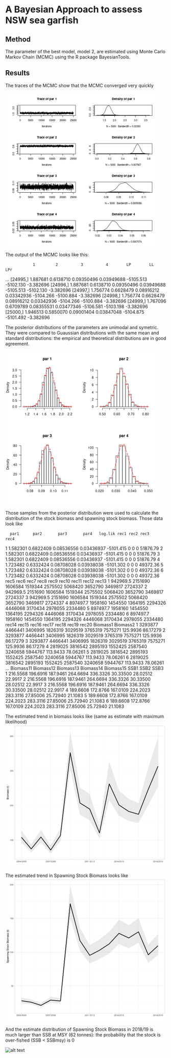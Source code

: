 # A Bayesian Approach to assess NSW sea garfish

## Method

The parameter of the best model, model 2, are estimated using Monte Carlo Markov Chain (MCMC) using the R package BayesianTools.

## Results

The traces of the MCMC show that the MCMC converged very quickly

![alt text](https://github.com/mkienzle/NSW-sea-garfish-stock-assessment/blob/master/Script/Results/Graphics/Bayesian_Trace_model2.png)

The output of the MCMC looks like this:


                1         2          3          4        LP        LL       LPr
...
[24995,] 1.887681 0.6138710 0.09350496 0.03949688 -5105.513 -5102.130 -3.382696
[24996,] 1.887681 0.6138710 0.09350496 0.03949688 -5105.513 -5102.130 -3.382696
[24997,] 1.756774 0.6628479 0.08916212 0.03342936 -5104.266 -5100.884 -3.382696
[24998,] 1.756774 0.6628479 0.08916212 0.03342936 -5104.266 -5100.884 -3.382696
[24999,] 1.767096 0.6709789 0.08355531 0.03477346 -5106.581 -5103.198 -3.382696
[25000,] 1.946513 0.5850070 0.09001404 0.03847048 -5104.875 -5101.492 -3.382696


The posterior distributions of the parameters are unimodal and symetric. They were compared to Guaussian distributions with the same mean and standard distributions: the empirical and theoretical distributions are in good agreement.

![alt text](https://github.com/mkienzle/NSW-sea-garfish-stock-assessment/blob/master/Script/Results/Graphics/Bayesian_ParametersPosteriorDistributions_model2.png)

Those samples from the posterior distribution were used to calculate the distribution of the stock biomass and spawning stock biomass. Those data look like

      par1      par2       par3       par4   log.lik rec1 rec2 rec3     rec4
1 1.582301 0.6822409 0.08536556 0.03436937 -5101.415    0    0    0 51876.79
2 1.582301 0.6822409 0.08536556 0.03436937 -5101.415    0    0    0 51876.79
3 1.582301 0.6822409 0.08536556 0.03436937 -5101.415    0    0    0 51876.79
4 1.723482 0.6332424 0.08708028 0.03938038 -5101.302    0    0    0 49372.36
5 1.723482 0.6332424 0.08708028 0.03938038 -5101.302    0    0    0 49372.36
6 1.723482 0.6332424 0.08708028 0.03938038 -5101.302    0    0    0 49372.36
      rec5    rec6    rec7    rec8    rec9   rec10   rec11   rec12   rec13
1 942969.5 2151690 1606584 1519344 2575502 5068420 3652790 3469817 2724337
2 942969.5 2151690 1606584 1519344 2575502 5068420 3652790 3469817 2724337
3 942969.5 2151690 1606584 1519344 2575502 5068420 3652790 3469817 2724337
4 897497.7 1958160 1454550 1364195 2294326 4446068 3170434 2978055 2334480
5 897497.7 1958160 1454550 1364195 2294326 4446068 3170434 2978055 2334480
6 897497.7 1958160 1454550 1364195 2294326 4446068 3170434 2978055 2334480
    rec14   rec15   rec16   rec17   rec18   rec19   rec20 Biomass1 Biomass2
1 3293877 4466441 3406995 1826319 3029519 3765319 7575271 125.9936 86.17279
2 3293877 4466441 3406995 1826319 3029519 3765319 7575271 125.9936 86.17279
3 3293877 4466441 3406995 1826319 3029519 3765319 7575271 125.9936 86.17279
4 2819025 3816542 2895193 1552425 2587540 3240658 5944767 113.9433 78.06261
5 2819025 3816542 2895193 1552425 2587540 3240658 5944767 113.9433 78.06261
6 2819025 3816542 2895193 1552425 2587540 3240658 5944767 113.9433 78.06261
...
 Biomass11 Biomass12 Biomass13 Biomass14 Biomass15     SSB1     SSB2    SSB3
1  216.5568  196.6916  187.9461  264.6694  336.3326 30.33500 28.02512 22.9917
2  216.5568  196.6916  187.9461  264.6694  336.3326 30.33500 28.02512 22.9917
3  216.5568  196.6916  187.9461  264.6694  336.3326 30.33500 28.02512 22.9917
4  189.6608  172.8766  167.0109  224.2023  283.3116 27.85006 25.72940 21.1083
5  189.6608  172.8766  167.0109  224.2023  283.3116 27.85006 25.72940 21.1083
6  189.6608  172.8766  167.0109  224.2023  283.3116 27.85006 25.72940 21.1083

The estimated trend in biomass looks like (same as estimate with maximum likelihood)
![alt text](https://github.com/mkienzle/NSW-sea-garfish-stock-assessment/blob/master/Script/Results/Graphics/Bayesian_BiomassTrend.png)

The estimated trend in Spawning Stock Biomass looks like
![alt text](https://github.com/mkienzle/NSW-sea-garfish-stock-assessment/blob/master/Script/Results/Graphics/Bayesian_SSBTrend.png)

And the estimate distribution of Spawning Stock Biomass in 2018/19 is much larger than SSB at MSY (62 tonnes): the probability that the stock is over-fished (SSB < SSBmsy) is 0

![alt text](https://github.com/mkienzle/NSW-sea-garfish-stock-assessment/blob/master/Script/Results/Graphics/Bayesian_SSB_distribution_in_2018-19.png")